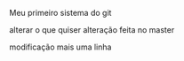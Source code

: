 Meu primeiro sistema do git

alterar o que quiser 
alteração feita no master

modificação
mais uma linha